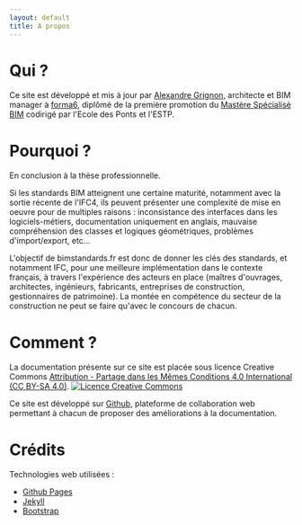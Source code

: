 ```yaml
---
layout: default
title: A propos
---
```


# Qui ?

Ce site est développé et mis à jour par [Alexandre Grignon](https://fr.linkedin.com/in/alexandregrignon), architecte et BIM manager à [forma6](http://www.forma6.net), diplômé de la première promotion du [Mastère Spécialisé BIM](http://www.enpc.fr/node/12839) codirigé par l'Ecole des Ponts et l'ESTP.

# Pourquoi ?

En conclusion à la thèse professionnelle.

Si les standards BIM atteignent une certaine maturité, notamment avec la sortie récente de l'IFC4, ils peuvent présenter une complexité de mise en oeuvre pour de multiples raisons : inconsistance des interfaces dans les logiciels-métiers, documentation uniquement en anglais, mauvaise compréhension des classes et logiques géométriques, problèmes d'import/export, etc...

L'objectif de bimstandards.fr est donc de donner les clés des standards, et notamment IFC, pour une meilleure implémentation dans le contexte français, à travers l'expérience des acteurs en place (maîtres d'ouvrages, architectes, ingénieurs, fabricants, entreprises de construction, gestionnaires de patrimoine). La montée en compétence du secteur de la construction ne peut se faire qu'avec le concours de chacun.

# Comment ?

La documentation présente sur ce site est placée sous licence Creative Commons [Attribution - Partage dans les Mêmes Conditions 4.0 International (CC BY-SA 4.0)](http://creativecommons.org/licenses/by-sa/4.0/deed.fr). <a rel="license" href="http://creativecommons.org/licenses/by-sa/4.0/"><img alt="Licence Creative Commons" style="border-width:0" src="https://i.creativecommons.org/l/by-sa/4.0/88x31.png" /></a>

Ce site est développé sur [Github](https://github.com), plateforme de collaboration web permettant à chacun de proposer des améliorations à la documentation.

# Crédits

Technologies web utilisées :

* [Github Pages](https://pages.github.com)
* [Jekyll](http://jekyllrb.com)
* [Bootstrap](http://getbootstrap.com)
